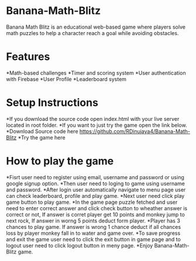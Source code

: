 # Banana-Math-Blitz
Banana Math Blitz is an educational web-based game where players solve math puzzles to help a character reach a goal while avoiding obstacles.

# Features
*Math-based challenges
*Timer and scoring system
*User authentication with Firebase
*User Profile
*Leaderboard system

# Setup Instructions
*If you download the source code open index.html with your live server located in root folder.
*If you want to just try the game open the link below.
*Download Source code here https://github.com/RDinujaya4/Banana-Math-Blitz
*Try the game here 

# How to play the game
*Fisrt user need to register using email, username and password or using google signup option.
*Then user need to loging to game using username and password.
*After login user automatically navigate to menu page user can check leaderboard, profile and play game.
*Next user need click play game button to play game.
*In the game page puzzle fetched and user need to enter correct answer and click check button to wheather answer is correct or not, If answer is corret player get 10 points and monkey jump to next rock, If answer in worng 5 points deduct form player.
*Player has 3 chances to play game. If answer is wrong 1 chance deduct if all chances loss by player monkey fall in to water and game over.
*To save progress and exit the game user need to click the exit button in game page and to logout user need to click logout button in meny page.
*Enjoy Banana-Math-Blitz game.
